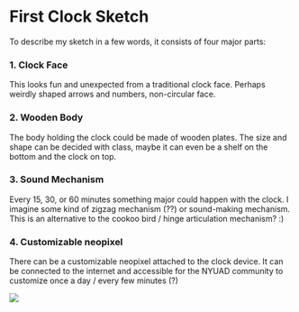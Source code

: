 # First Clock Sketch

To describe my sketch in a few words, it consists of four major parts:

### 1. Clock Face

This looks fun and unexpected from a traditional clock face. Perhaps weirdly shaped arrows and numbers, non-circular face.

### 2. Wooden Body 

The body holding the clock could be made of wooden plates. The size and shape can be decided with class, maybe it can even be a shelf on the bottom and the clock on top.

### 3. Sound Mechanism

Every 15, 30, or 60 minutes something major could happen with the clock. I imagine some kind of zigzag mechanism (??) or sound-making mechanism. This is an alternative to the cookoo bird / hinge articulation mechanism? :)

### 4. Customizable neopixel

There can be a customizable neopixel attached to the clock device. It can be connected to the internet and accessible for the NYUAD community to customize once a day / every few minutes (?)

<img src=”/idea.jpeg”>
